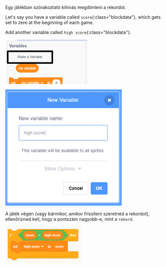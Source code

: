 Egy játékban szórakoztató kihívás megdönteni a rekordot.

Let's say you have a variable called `score`{:class="blockdata"}, which gets set to zero at the beginning of each game.

Add another variable called `high score`{:class="blockdata"}.

![click make make a variable](images/make-variable-annotated.png)

![enter name high score](images/make-high-score-variable.png)

A játék végén (vagy bármikor, amikor frissíteni szeretnéd a rekordot), ellenőrizned kell, hogy a pontszám nagyobb-e, mint a `rekord`.

![képernyőkép](images/check-for-high-score.png)